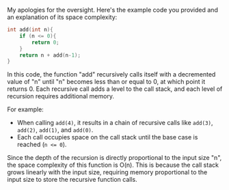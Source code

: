My apologies for the oversight. Here's the example code you provided and an explanation of its space complexity:

```C
int add(int n){
    if (n <= 0){
        return 0;
    }
    return n + add(n-1);
}
```

In this code, the function "add" recursively calls itself with a decremented value of "n" until "n" becomes less than or equal to 0, at which point it returns 0. Each recursive call adds a level to the call stack, and each level of recursion requires additional memory.

For example:
- When calling `add(4)`, it results in a chain of recursive calls like `add(3)`, `add(2)`, `add(1)`, and `add(0)`.
- Each call occupies space on the call stack until the base case is reached (`n <= 0`).

Since the depth of the recursion is directly proportional to the input size "n", the space complexity of this function is O(n). This is because the call stack grows linearly with the input size, requiring memory proportional to the input size to store the recursive function calls.